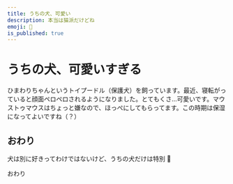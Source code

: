 ```yaml
---
title: うちの犬、可愛い
description: 本当は猫派だけどね
emoji: 🫶
is_published: true
---
```


# うちの犬、可愛いすぎる

ひまわりちゃんというトイプードル（保護犬）を飼っています。最近、寝転がっていると顔面ペロペロされるようになりました。とてもくさ...可愛いです。マウストゥマウスはちょっと嫌なので、ほっぺにしてもらってます。この時期は保湿になってよいですね（？）

## おわり

犬は別に好きってわけではないけど、うちの犬だけは特別 🫶

おわり

